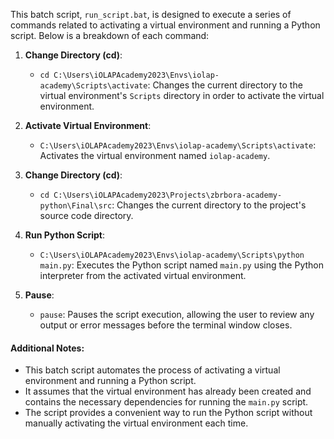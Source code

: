 This batch script, `run_script.bat`, is designed to execute a series of commands related to activating a virtual environment and running a Python script. Below is a breakdown of each command:

1. **Change Directory (cd)**:

   - `cd C:\Users\iOLAPAcademy2023\Envs\iolap-academy\Scripts\activate`: Changes the current directory to the virtual environment's `Scripts` directory in order to activate the virtual environment.

2. **Activate Virtual Environment**:

   - `C:\Users\iOLAPAcademy2023\Envs\iolap-academy\Scripts\activate`: Activates the virtual environment named `iolap-academy`.

3. **Change Directory (cd)**:

   - `cd C:\Users\iOLAPAcademy2023\Projects\zbrbora-academy-python\Final\src`: Changes the current directory to the project's source code directory.

4. **Run Python Script**:

   - `C:\Users\iOLAPAcademy2023\Envs\iolap-academy\Scripts\python main.py`: Executes the Python script named `main.py` using the Python interpreter from the activated virtual environment.

5. **Pause**:
   - `pause`: Pauses the script execution, allowing the user to review any output or error messages before the terminal window closes.

#### Additional Notes:

- This batch script automates the process of activating a virtual environment and running a Python script.
- It assumes that the virtual environment has already been created and contains the necessary dependencies for running the `main.py` script.
- The script provides a convenient way to run the Python script without manually activating the virtual environment each time.
